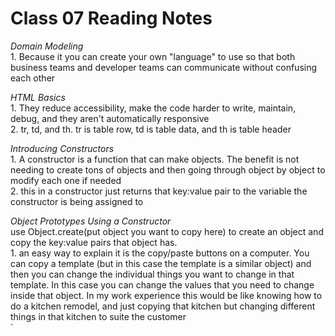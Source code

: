 # Class 07 Reading Notes

*Domain Modeling*  
1\. Because it you can create your own "language" to use so that both business teams and developer teams can communicate without confusing each other  

*HTML Basics*  
1\. They reduce accessibility, make the code harder to write, maintain, debug, and they aren't automatically responsive  
2\. tr, td, and th. tr is table row, td is table data, and th is table header  

*Introducing Constructors*  
1\. A constructor is a function that can make objects. The benefit is not needing to create tons of objects and then going through object by object to modify each one if needed  
2\. this in a constructor just returns that key:value pair to the variable the constructor is being assigned to  

*Object Prototypes Using a Constructor*  
use Object.create(put object you want to copy here) to create an object and copy the key:value pairs that object has.  
1\. an easy way to explain it is the copy/paste buttons on a computer. You can copy a template (but in this case the template is a similar object) and then you can change the individual things you want to change in that template. In this case you can change the values that you need to change inside that object. In my work experience this would be like knowing how to do a kitchen remodel, and just copying that kitchen but changing different things in that kitchen to suite the customer  
`